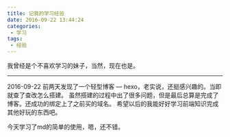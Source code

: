 ```yaml
---
title: 记我的学习经验
date: 2016-09-22 13:44:24
categories: 
 - 学习
tags: 
 - 经验
---
```

我曾经是个不喜欢学习的妹子，当然，现在也是。
<!--more-->
***
2016-09-22
前两天发现了一个轻型博客 — hexo，老实说，还挺感兴趣的。当即就查了查改怎么搭建。
虽然搭建的过程中出了很多问题，但是最后总算是完成了博客。还成功的绑定上了之前买的域名。
希望以后的我能好好学习前端知识完成其他好玩的东西吧。

今天学习了md的简单的使用，嗯，还不错。